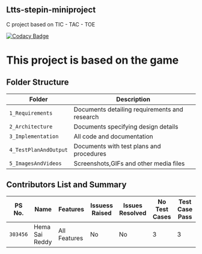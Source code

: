 ## Ltts-stepin-miniproject

C project based on TIC - TAC - TOE

[![Codacy Badge](https://api.codacy.com/project/badge/Grade/b2362f1d6f2a43a4a85c0b1ecf44f0ec)](https://app.codacy.com/gh/DHemasaiC/Ltts-stepin-miniproject?utm_source=github.com&utm_medium=referral&utm_content=DHemasaiC/Ltts-stepin-miniproject&utm_campaign=Badge_Grade_Settings)






# This project is based on the game


## Folder Structure


Folder             | Description
-------------------| -----------------------------------------
`1_Requirements`   | Documents detailing requirements and research
`2_Architecture`         | Documents specifying design details
`3_Implementation` | All code and documentation
`4_TestPlanAndOutput`      | Documents with test plans and procedures
`5_ImagesAndVideos`| Screenshots,GIFs and other media files

## Contributors List and Summary

PS No. |  Name   |    Features    | Issuess Raised |Issues Resolved|No Test Cases|Test Case Pass
-------|---------|----------------|----------------|---------------|-------------|--------------
`303456` | Hema Sai Reddy  | All Features    | No     | No   | 3    | 3  
